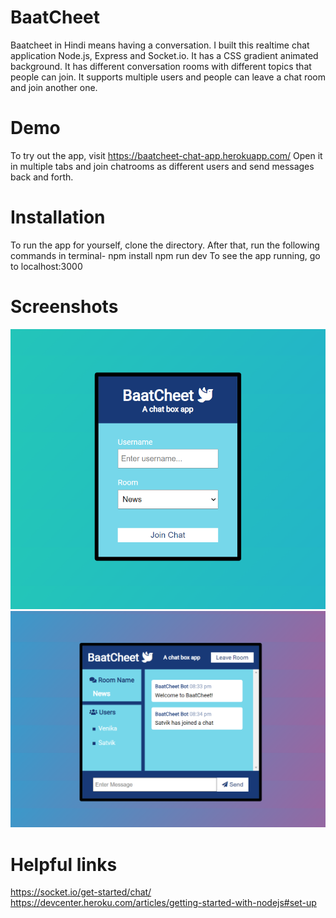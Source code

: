 # BaatCheet
Baatcheet in Hindi means having a conversation. I built this realtime chat application Node.js, Express and Socket.io. It has a CSS gradient animated background. It has different conversation rooms with different topics that people can join. It supports multiple users and people can leave a chat room and join another one.

# Demo
To try out the app, visit https://baatcheet-chat-app.herokuapp.com/
Open it in multiple tabs and join chatrooms as different users and send messages back and forth. 

# Installation
To run the app for yourself, clone the directory. After that, run the following commands in terminal-
npm install
npm run dev
To see the app running, go to localhost:3000

# Screenshots
![Image of the landing page](images/SS2.png)
![Image of the chatroom](images/SS1.png)

# Helpful links
https://socket.io/get-started/chat/
https://devcenter.heroku.com/articles/getting-started-with-nodejs#set-up
